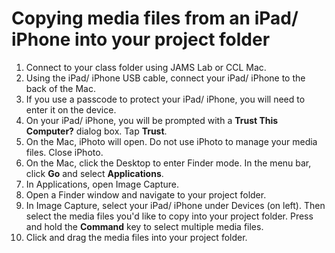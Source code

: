 # Copying media files from an iPad&#47; iPhone into your project folder

1. Connect to your class folder using JAMS Lab or CCL Mac.
2. Using the iPad&#47; iPhone USB cable, connect your iPad&#47; iPhone to the back of the Mac.
3. If you use a passcode to protect your iPad&#47; iPhone, you will need to enter it on the device.
4. On your iPad&#47; iPhone, you will be prompted with a **Trust This Computer?** dialog box. Tap **Trust**.
5. On the Mac, iPhoto will open. Do not use iPhoto to manage your media files. Close iPhoto.
6. On the Mac, click the Desktop to enter Finder mode. In the menu bar, click **Go** and select **Applications**.
7. In Applications, open Image Capture.
8. Open a Finder window and navigate to your project folder.
9. In Image Capture, select your iPad&#47; iPhone under Devices \(on left\). Then select the media files you'd like to copy into your project folder. Press and hold the **Command** key to select multiple media files.
10. Click and drag the media files into your project folder.

